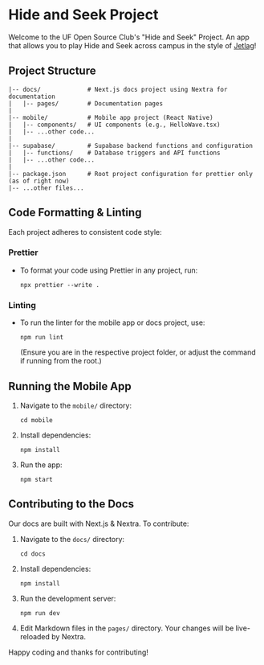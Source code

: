 # Hide and Seek Project

Welcome to the UF Open Source Club's "Hide and Seek" Project. An app that allows you to play Hide and Seek across campus in the style of [Jetlag](https://www.youtube.com/watch?v=PHjkSKQSzv4)!

## Project Structure

```
|-- docs/             # Next.js docs project using Nextra for documentation
|   |-- pages/        # Documentation pages
|
|-- mobile/           # Mobile app project (React Native)
|   |-- components/   # UI components (e.g., HelloWave.tsx)
|   |-- ...other code...
|
|-- supabase/         # Supabase backend functions and configuration
|   |-- functions/    # Database triggers and API functions
|   |-- ...other code...
|
|-- package.json      # Root project configuration for prettier only (as of right now)
|-- ...other files...
```

## Code Formatting & Linting

Each project adheres to consistent code style:

### Prettier

- To format your code using Prettier in any project, run:
  
  ```
  npx prettier --write .
  ```

### Linting

- To run the linter for the mobile app or docs project, use:
  
  ```
  npm run lint
  ```
  
  (Ensure you are in the respective project folder, or adjust the command if running from the root.)

## Running the Mobile App

1. Navigate to the `mobile/` directory:
  
   ```
   cd mobile
   ```

2. Install dependencies:
  
   ```
   npm install
   ```

3. Run the app:
  
   ```
   npm start
   ```

## Contributing to the Docs

Our docs are built with Next.js & Nextra. To contribute:

1. Navigate to the `docs/` directory:
  
   ```
   cd docs
   ```

2. Install dependencies:
  
   ```
   npm install
   ```

3. Run the development server:
  
   ```
   npm run dev
   ```

4. Edit Markdown files in the `pages/` directory. Your changes will be live-reloaded by Nextra.

Happy coding and thanks for contributing!


